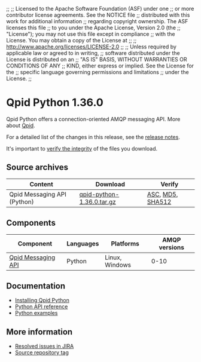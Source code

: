 ;;
;; Licensed to the Apache Software Foundation (ASF) under one
;; or more contributor license agreements.  See the NOTICE file
;; distributed with this work for additional information
;; regarding copyright ownership.  The ASF licenses this file
;; to you under the Apache License, Version 2.0 (the
;; "License"); you may not use this file except in compliance
;; with the License.  You may obtain a copy of the License at
;; 
;;   http://www.apache.org/licenses/LICENSE-2.0
;; 
;; Unless required by applicable law or agreed to in writing,
;; software distributed under the License is distributed on an
;; "AS IS" BASIS, WITHOUT WARRANTIES OR CONDITIONS OF ANY
;; KIND, either express or implied.  See the License for the
;; specific language governing permissions and limitations
;; under the License.
;;

# Qpid Python 1.36.0

Qpid Python offers a connection-oriented AMQP messaging API. More
about [Qpid]({{site_url}}/index.html).

For a detailed list of the changes in this release, see the [release
notes](release-notes.html).

It's important to [verify the
integrity]({{site_url}}/download.html#verify-what-you-download) of the
files you download.

## Source archives

| Content | Download | Verify |
|---------|----------|--------|
| Qpid Messaging API (Python) | [qpid-python-1.36.0.tar.gz](http://archive.apache.org/dist/qpid/python/1.36.0/qpid-python-1.36.0.tar.gz) | [ASC](https://archive.apache.org/dist/qpid/python/1.36.0/qpid-python-1.36.0.tar.gz.asc), [MD5](https://archive.apache.org/dist/qpid/python/1.36.0/qpid-python-1.36.0.tar.gz.md5), [SHA512](https://archive.apache.org/dist/qpid/python/1.36.0/qpid-python-1.36.0.tar.gz.sha) |

## Components

| Component | Languages | Platforms | AMQP versions |
|-----------|-----------|-----------|---------------|
| [Qpid Messaging API]({{site_url}}/components/messaging-api/index.html) | Python | Linux, Windows | 0-10 |

## Documentation


<div class="two-column" markdown="1">

 - [Installing Qpid Python](https://gitbox.apache.org/repos/asf?p=qpid-python.git;a=blob_plain;f=README.md;hb=HEAD)
 - [Python API reference](messaging-api/api/index.html)
 - [Python examples](messaging-api/examples/index.html)

</div>


## More information

 - [Resolved issues in JIRA](https://issues.apache.org/jira/issues/?jql=project+%3D+QPID+AND+fixVersion+%3D+%27qpid-python-1.36.0%27+AND+resolution+%3D+%27fixed%27+ORDER+BY+priority+DESC)
 - [Source repository tag](https://gitbox.apache.org/repos/asf?p=qpid-python.git;a=tag;h=1.36.0)

<script type="text/javascript">
  _deferredFunctions.push(function() {
      if ("1.36.0" === "{{current_python_release}}") {
          _modifyCurrentReleaseLinks();
      }
  });
</script>
